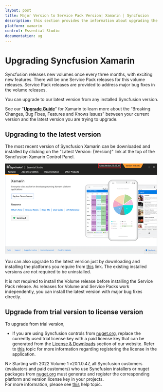 ```yaml
---
layout: post
title: Major Version to Service Pack Version| Xamarin | Syncfusion
description: this section provides the information about upgrading the Xamarin projects from major version to service pack version
platform: xamarin
control: Essential Studio
documentation: ug
---
```


# Upgrading Syncfusion Xamarin

Syncfusion releases new volumes once every three months, with exciting new features. There will be one Service Pack releases for this volume releases. Service Pack releases are provided to address major bug fixes in the volume releases.

You can upgrade to our latest version from any installed Syncfusion version.

See our "[**Upgrade Guide**](https://help.syncfusion.com/upgrade-guide/xamarin)" for Xamarin to learn more about the “Breaking Changes, Bug Fixes, Features and Knows Issues” between your current version and the latest version you are trying to upgrade.


## Upgrading to the latest version

The most recent version of Syncfusion Xamarin can be downloaded and installed by clicking on the "Latest Version: {Version}" link at the top of the Syncfusion Xamarin Control Panel.

![Control Panel](Upgrade-images/upgrade-control-panel.png)

You can also upgrade to the latest version just by downloading and installing the platforms you require from [this](https://www.syncfusion.com/downloads/latest-version) link. The existing installed versions are not required to be uninstalled. 


It is not required to install the Volume release before installing the Service Pack release. As releases for Volume and Service Packs work independently, you can install the latest version with major bug fixes directly.


## Upgrade from trial version to license version

To upgrade from trial version,

* If you are using Syncfusion controls from [nuget.org](https://www.nuget.org/packages?q=syncfusion), replace the currently used trial license key with a paid license key that can be generated from the [License & Downloads](https://www.syncfusion.com/account/downloads) section of our website. Refer to [this](https://help.syncfusion.com/xamarin/licensing/registering-license-keys) topic for more information regarding registering the license in the application.

N> Starting with 2022 Volume 1 v20.1.0.47, all Syncfusion customers (evaluators and paid customers) who use Syncfusion installers or nuget packages from [nuget.org](https://www.nuget.org/packages?q=Syncfusion) must generate and register the corresponding platform and version license key in your projects.<br>
For more information, please see [this](https://help.syncfusion.com/xamarin/licensing/licensing) help topic.

